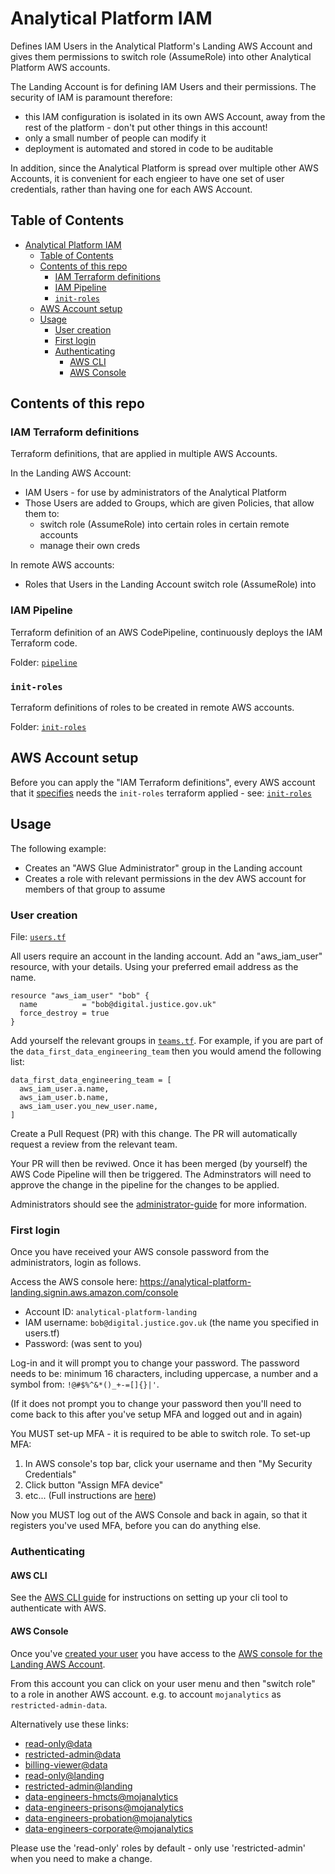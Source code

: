 # Analytical Platform IAM

Defines IAM Users in the Analytical Platform's Landing AWS Account and gives them permissions to switch role (AssumeRole) into other Analytical Platform AWS accounts.

The Landing Account is for defining IAM Users and their permissions. The security of IAM is paramount therefore:

- this IAM configuration is isolated in its own AWS Account, away from the rest of the platform - don't put other things in this account!
- only a small number of people can modify it
- deployment is automated and stored in code to be auditable

In addition, since the Analytical Platform is spread over multiple other AWS Accounts, it is convenient for each engieer to have one set of user credentials, rather than having one for each AWS Account.

## Table of Contents

- [Analytical Platform IAM](#analytical-platform-iam)
  - [Table of Contents](#table-of-contents)
  - [Contents of this repo](#contents-of-this-repo)
    - [IAM Terraform definitions](#iam-terraform-definitions)
    - [IAM Pipeline](#iam-pipeline)
    - [`init-roles`](#init-roles)
  - [AWS Account setup](#aws-account-setup)
  - [Usage](#usage)
    - [User creation](#user-creation)
    - [First login](#first-login)
    - [Authenticating](#authenticating)
      - [AWS CLI](#aws-cli)
      - [AWS Console](#aws-console)

## Contents of this repo

### IAM Terraform definitions

Terraform definitions, that are applied in multiple AWS Accounts.

In the Landing AWS Account:

- IAM Users - for use by administrators of the Analytical Platform
- Those Users are added to Groups, which are given Policies, that allow them to:
  - switch role (AssumeRole) into certain roles in certain remote accounts
  - manage their own creds

In remote AWS accounts:

- Roles that Users in the Landing Account switch role (AssumeRole) into

### IAM Pipeline

Terraform definition of an AWS CodePipeline, continuously deploys the IAM Terraform code.

Folder: [`pipeline`](pipeline/README.md)

### `init-roles`

Terraform definitions of roles to be created in remote AWS accounts.

Folder: [`init-roles`](init-roles/README.md)

## AWS Account setup

Before you can apply the "IAM Terraform definitions", every AWS account that it [specifies](vars/landing.tfvars) needs the `init-roles` terraform applied - see: [`init-roles`](init-roles/README.md)

## Usage

The following example:

- Creates an "AWS Glue Administrator" group in the Landing account
- Creates a role with relevant permissions in the dev AWS account for members of that group to assume

### User creation

File: [`users.tf`](users.tf)

All users require an account in the landing account. Add an "aws_iam_user" resource, with your details. Using your preferred email address as the name.

```hcl
resource "aws_iam_user" "bob" {
  name          = "bob@digital.justice.gov.uk"
  force_destroy = true
}
```

Add yourself the relevant groups in [`teams.tf`](teams.tf). For example, if you are part of the `data_first_data_engineering_team` then you would amend the following list:

```hcl
data_first_data_engineering_team = [
  aws_iam_user.a.name,
  aws_iam_user.b.name,
  aws_iam_user.you_new_user.name,
]
```

Create a Pull Request (PR) with this change. The PR will automatically request a review from the relevant team.

Your PR will then be reviwed. Once it has been merged (by yourself) the AWS Code Pipeline will then be triggered. The Adminstrators will need to approve the change in the pipeline for the changes to be applied.

Administrators should see the [administrator-guide](documentation/ADMINISTRATOR_GUIDE.md) for more information.

### First login

Once you have received your AWS console password from the administrators, login as follows.

Access the AWS console here: <https://analytical-platform-landing.signin.aws.amazon.com/console>

- Account ID: `analytical-platform-landing`
- IAM username: `bob@digital.justice.gov.uk` (the name you specified in users.tf)
- Password: (was sent to you)

Log-in and it will prompt you to change your password. The password needs to be: minimum 16 characters, including uppercase, a number and a symbol from: `!@#$%^&*()_+-=[]{}|'`.

(If it does not prompt you to change your password then you'll need to come back to this after you've setup MFA and logged out and in again)

You MUST set-up MFA - it is required to be able to switch role. To set-up MFA:

1. In AWS console's top bar, click your username and then "My Security Credentials"
2. Click button "Assign MFA device"
3. etc... (Full instructions are [here](https://docs.aws.amazon.com/IAM/latest/UserGuide/id_credentials_mfa_enable.html))

Now you MUST log out of the AWS Console and back in again, so that it registers you've used MFA, before you can do anything else.

### Authenticating

#### AWS CLI

See the [AWS CLI guide](documentation/AWS-CLI.md) for instructions on setting up your cli tool to authenticate with AWS.

#### AWS Console

Once you've [created your user](#User-creation) you have access to the [AWS console for the Landing AWS Account](https://analytical-platform-landing.signin.aws.amazon.com/console).

From this account you can click on your user menu and then "switch role" to a role in another AWS account. e.g. to account `mojanalytics` as `restricted-admin-data`.

Alternatively use these links:

- [read-only@data](https://signin.aws.amazon.com/switchrole?account=mojanalytics&roleName=read-only-data&displayName=read-only@data)
- [restricted-admin@data](https://signin.aws.amazon.com/switchrole?account=mojanalytics&roleName=restricted-admin-data&displayName=restricted-admin@data)
- [billing-viewer@data](https://signin.aws.amazon.com/switchrole?account=mojanalytics&roleName=billing-viewer&displayName=billing-viewer@data)
- [read-only@landing](https://signin.aws.amazon.com/switchrole?account=analytical-platform-landing&roleName=read-only-landing&displayName=read-only@landing)
- [restricted-admin@landing](https://signin.aws.amazon.com/switchrole?account=analytical-platform-landing&roleName=restricted-admin-landing&displayName=restricted-admin@landing)
- [data-engineers-hmcts@mojanalytics](https://signin.aws.amazon.com/switchrole?account=mojanalytics&roleName=data-engineers-hmcts&displayName=data-engineers-hmcts@mojanalytics)
- [data-engineers-prisons@mojanalytics](https://signin.aws.amazon.com/switchrole?account=mojanalytics&roleName=data-engineers-prisons&displayName=data-engineers-prisons@mojanalytics)
- [data-engineers-probation@mojanalytics](https://signin.aws.amazon.com/switchrole?account=mojanalytics&roleName=data-engineers-probation&displayName=data-engineers-probation@mojanalytics)
- [data-engineers-corporate@mojanalytics](https://signin.aws.amazon.com/switchrole?account=mojanalytics&roleName=data-engineers-corporate&displayName=data-engineers-corporate@mojanalytics)

Please use the 'read-only' roles by default - only use 'restricted-admin' when you need to make a change.

